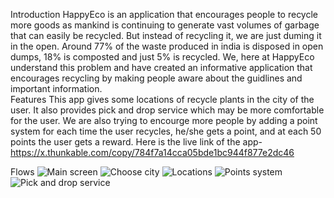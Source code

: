 Introduction
HappyEco is an application that encourages people to recycle more goods as mankind is continuing to generate vast volumes of garbage that can easily be recycled. But instead of recycling it, we are just duming it in the open.
Around 77% of the waste produced in india is disposed in open dumps, 18% is composted and just 5% is recycled.
We, here at HappyEco understand this problem and have created an informative application that encourages recycling by making people aware about the guidlines and important information.
\
Features
This app gives some locations of recycle plants in the city of the user.
It also provides pick and drop service which may be more comfortable for the user.
We are also trying to encourge more people by adding a point system for each time the user recycles, he/she gets a point, and at each 50 points the user gets a reward.
Here is the live link of the app- https://x.thunkable.com/copy/784f7a14cca05bde1bc944f877e2dc46

Flows
![Main screen](https://user-images.githubusercontent.com/118586523/202840205-74b28dc6-a194-4642-a522-aaca65aab1de.jpeg)
![Choose city](https://user-images.githubusercontent.com/118586523/202840223-4a053222-0287-42ef-8555-6a7c285da344.jpeg)
![Locations](https://user-images.githubusercontent.com/118586523/202840242-97a04f22-85d1-4d1f-b8ec-8de060fa5bb2.jpeg)
![Points system](https://user-images.githubusercontent.com/118586523/202840245-71186c01-aa45-4271-aa4d-35acf3260a18.jpeg)
![Pick and drop service](https://user-images.githubusercontent.com/118586523/202840251-2626cd97-c0f5-4040-a088-7aeb5c5fc8bc.jpeg)
